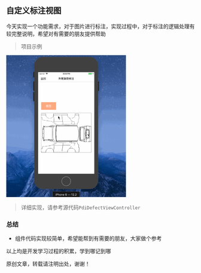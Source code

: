 ## 自定义标注视图

今天实现一个功能需求，对于图片进行标注，实现过程中，对于标注的逻辑处理有较完整说明，希望对有需要的朋友提供帮助

> 项目示例

<img src="./img/示例.gif" width = "320" height = "380" align=left/>

> 详细实现，请参考源代码`PdiDefectViewController`

### 总结

* 组件代码实现较简单，希望能帮到有需要的朋友，大家做个参考

以上均是开发学习过程的积累，学到哪记到哪

原创文章，转载请注明出处，谢谢！
